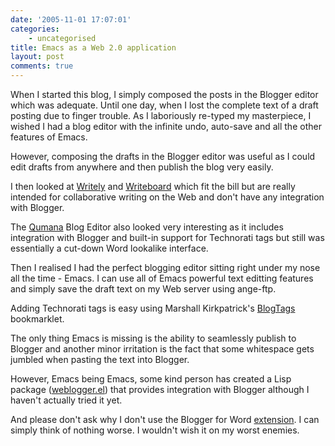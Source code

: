 ```yaml
---
date: '2005-11-01 17:07:01'
categories:
    - uncategorised
title: Emacs as a Web 2.0 application
layout: post
comments: true
---
```


When I started this blog, I simply composed the posts in the Blogger
editor which was adequate. Until one day, when I lost the complete text
of a draft posting due to finger trouble. As I laboriously re-typed my
masterpiece, I wished I had a blog editor with the infinite undo,
auto-save and all the other features of Emacs.

However, composing the drafts in the Blogger editor was useful as I
could edit drafts from anywhere and then publish the blog very easily.

I then looked at [Writely](http://www.writely.com/) and
[Writeboard](http://www.writeboard.com/) which fit the bill but are
really intended for collaborative writing on the Web and don't have any
integration with Blogger.

The [Qumana](http://www.qumana.com/) Blog Editor also looked very
interesting as it includes integration with Blogger and built-in support
for Technorati tags but still was essentially a cut-down Word lookalike
interface.

Then I realised I had the perfect blogging editor sitting right under my
nose all the time - Emacs. I can use all of Emacs powerful text editting
features and simply save the draft text on my Web server using ange-ftp.

Adding Technorati tags is easy using Marshall Kirkpatrick's
[BlogTags](http://marshallk.com/technorati-tag-troubleshooting)
bookmarklet.

The only thing Emacs is missing is the ability to seamlessly publish to
Blogger and another minor irritation is the fact that some whitespace
gets jumbled when pasting the text into Blogger.

However, Emacs being Emacs, some kind person has created a Lisp package
([weblogger.el](http://elisp.info/)) that provides integration with
Blogger although I haven't actually tried it yet.

And please don't ask why I don't use the Blogger for Word
[extension](http://buzz.blogger.com/bloggerforword.html). I can simply
think of nothing worse. I wouldn't wish it on my worst enemies.
